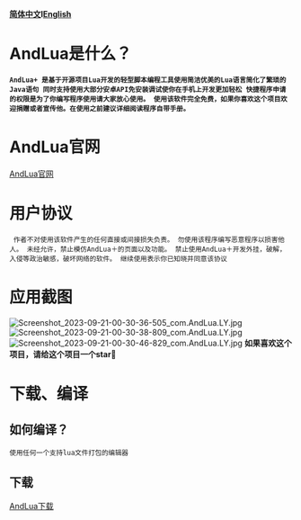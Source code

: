 **[简体中文](https://github.com/baiyuncode/andlua/blob/main/README.md)l[English](https://github.com/baiyuncode/andlua/blob/main/README.en.md)**
# AndLua是什么？
**```AndLua+
是基于开源项目Lua开发的轻型脚本编程工具使用简洁优美的Lua语言简化了繁琐的Java语句
同时支持使用大部分安卓API免安装调试使你在手机上开发更加轻松
快捷程序申请的权限是为了你编写程序使用请大家放心使用。
使用该软件完全免费，如果你喜欢这个项目欢迎捐赠或者宣传他。在使用之前建议详细阅读程序自带手册。```**
# AndLua官网
[AndLua官网](https://andlua.top)
#  用户协议
``
作者不对使用该软件产生的任何直接或间接损失负责。
勿使用该程序编写恶意程序以损害他人。
未经允许，禁止模仿AndLua＋的页面以及功能。
禁止使用AndLua＋开发外挂，破解，入侵等政治敏感，破坏网络的软件。
继续使用表示你已知晓并同意该协议``

# 应用截图
![Screenshot_2023-09-21-00-30-36-505_com.AndLua.LY.jpg](https://cloud-note.cn/material/b3b2d23a7059abe4efb291fdd734104d)
![Screenshot_2023-09-21-00-30-38-809_com.AndLua.LY.jpg](https://cloud-note.cn/material/f9239ba84d39de0dfddd55d13b9da378)
![Screenshot_2023-09-21-00-30-46-829_com.AndLua.LY.jpg](https://cloud-note.cn/material/2a018f946e390a8b5d51fad0a5543f62)
**如果喜欢这个项目，请给这个项目一个star🌟**
# 下载、编译
## 如何编译？
```
使用任何一个支持lua文件打包的编辑器
```
## 下载
[AndLua下载](https://gitee.com/three-to-three/and-lua-a/releases/download/6.8/AndLua%20_6.8-beta5.apk)


